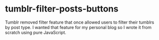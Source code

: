 # tumblr-filter-posts-buttons
Tumblr removed filter feature that once allowed users to filter their tumblrs by post type. I wanted that feature for my personal blog so I wrote it from scratch using pure JavaScript.

